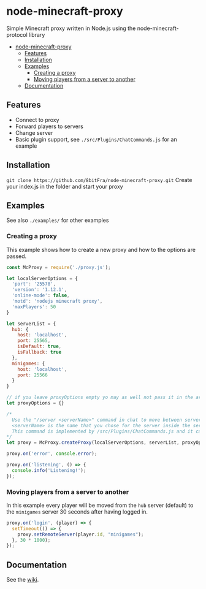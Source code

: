# node-minecraft-proxy

Simple Minecraft proxy written in Node.js using the node-minecraft-protocol library

- [node-minecraft-proxy](#node-minecraft-proxy)
  - [Features](#features)
  - [Installation](#installation)
  - [Examples](#examples)
    - [Creating a proxy](#creating-a-proxy)
    - [Moving players from a server to another](#moving-players-from-a-server-to-another)
  - [Documentation](#documentation)

## Features

- Connect to proxy
- Forward players to servers
- Change server
- Basic plugin support, see `./src/Plugins/ChatCommands.js` for an example

## Installation

`git clone https://github.com/8bitFra/node-minecraft-proxy.git`
Create your index.js in the folder and start your proxy

## Examples

See also `./examples/` for other examples

### Creating a proxy

This example shows how to create a new proxy and how to the options are passed.

```js
const McProxy = require('./proxy.js');

let localServerOptions = {
  'port': '25578',
  'version': '1.12.1',
  'online-mode': false,
  'motd': 'nodejs minecraft proxy',
  'maxPlayers': 50
}

let serverList = {
  hub: {
    host: 'localhost',
    port: 25565,
    isDefault: true,
    isFallback: true
  },
  minigames: {
    host: 'localhost',
    port: 25566
  }
}

// if you leave proxyOptions empty yo may as well not pass it in the arguments, I wrote it anyway to point out that it exist
let proxyOptions = {}

/*
  Use the "/server <serverName>" command in chat to move between servers.
  <serverName> is the name that you chose for the server inside the serverList
  This command is implemented by /src/Plugins/ChatCommands.js and it can be disabled by setting enablePlugin: false inside proxyOptions
*/
let proxy = McProxy.createProxy(localServerOptions, serverList, proxyOptions);

proxy.on('error', console.error);

proxy.on('listening', () => {
  console.info('Listening!');
});
```

### Moving players from a server to another

In this example every player will be moved from the `hub` server (default) to the `minigames` server 30 seconds after having logged in.

```js
proxy.on('login', (player) => {
  setTimeout(() => {
    proxy.setRemoteServer(player.id, "minigames");
  }, 30 * 1000);
});
```

## Documentation

See the [wiki](https://github.com/7ixi0/node-minecraft-proxy/wiki).
